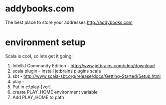 addybooks.com
=============

The best place to store your addresses http://addybooks.com


environment setup
==========
Scala is cool, so lets get it going:

1. IntelliJ Community Edition - http://www.jetbrains.com/idea/download
  1. scala plugin - install jetbrains plugins scala
2. sbt - http://www.scala-sbt.org/release/docs/Getting-Started/Setup.html
3. play - 
  1. Put in c:\play-[ver]
  2. create PLAY_HOME environment variable
  3. Add PLAY_HOME to path




